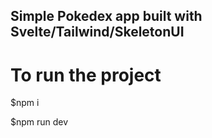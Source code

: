 ## Simple Pokedex app built with Svelte/Tailwind/SkeletonUI

# To run the project
$npm i

$npm run dev
